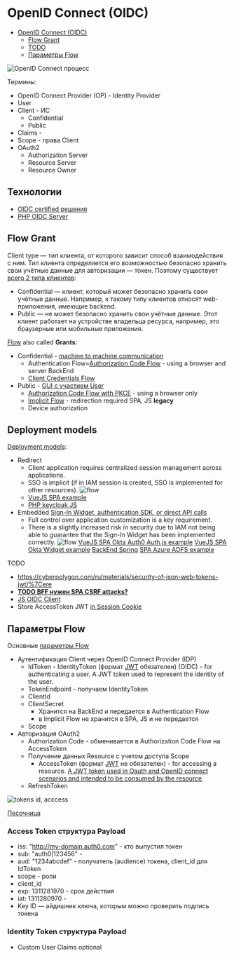 # OpenID Connect (OIDC)

- [OpenID Connect (OIDC)](#openid-connect-oidc)
	- [Flow Grant](#flow-grant)
	- [TODO](#todo)
	- [Параметры Flow](#параметры-flow)

![OpenID Сonnect процесс](https://habrastorage.org/r/w1560/getpro/habr/post_images/c13/afc/ee5/c13afcee5226ddb135df9836d3321b17.png)

Термины:

- OpenID Connect Provider (OP) - Identity Provider
- User 
- Client - ИС
	- Confidential  
	- Public  
- Claims - 
- Scope - права Client
- OAuth2
	- Authorization Server
	- Resource Server
	- Resource Owner

## Технологии

- [OIDC certified решения](https://openid.net/developers/certified/)
- [PHP OIDC Server](https://github.com/bshaffer/oauth2-server-php)

## Flow Grant

Client type — тип клиента, от которого зависит способ взаимодействия с ним. Тип клиента определяется его возможностью безопасно хранить свои учётные данные для авторизации — токен. Поэтому существует [всего 2 типа клиентов](https://habr.com/ru/company/dododev/blog/520046/):

- Confidential — клиент, который может безопасно хранить свои учётные данные. Например, к такому типу клиентов относят web-приложения, имеющие backend.
- Public — не может безопасно хранить свои учётные данные. Этот клиент работает на устройстве владельца ресурса, например, это браузерные или мобильные приложения.

[Flow](https://habr.com/ru/company/nixys/blog/566910/) also called __Grants__:

- Confidential - [machine to machine communication](https://docs.duendesoftware.com/identityserver/v6/overview/terminology/#machine-to-machine-communication)
	- Authentication Flow=[Authorization Code Flow](url) - using a browser and server BackEnd
	- [Client Credentials Flow](https://habr.com/ru/company/dododev/blog/520046/)
	<!-- ![scheme](https://habrastorage.org/r/w1560/getpro/habr/post_images/110/fe3/d4a/110fe3d4a29efd1af72da67ab06515ba.png) -->
- Public - [GUI с участием User](https://docs.duendesoftware.com/identityserver/v6/overview/terminology/#interactive-applications)
	- [Authorization Code Flow with PKCE](https://auth0.com/docs/get-started/authentication-and-authorization-flow/authorization-code-flow-with-proof-key-for-code-exchange-pkce) - using a browser only		
	- [Implicit Flow](https://learn.microsoft.com/en-us/windows-server/identity/ad-fs/overview/ad-fs-openid-connect-oauth-flows-scenarios) - redirection required SPA, JS __legacy__		
	- Device authorization

## Deployment models

[Deployment models](https://developer.okta.com/docs/concepts/redirect-vs-embedded/):

- Redirect
	- Client application requires centralized session management across applications.
	- SSO is implicit (if in IAM session is created, SSO is implemented for other resources).
	![flow](https://developer.okta.com/img/auth/OktaHosted.png)
	- [VueJS SPA example](https://developer.okta.com/docs/guides/sign-into-spa-redirect/vue/main/)
	- [PHP keycloak JS](https://github.com/des1roer/sso-keycloak-php)
- Embedded [Sign-In Widget, authentication SDK, or direct API calls](https://developer.okta.com/docs/guides/sign-in-overview/main/#choose-your-auth)
	- Full control over application customization is a key requirement.
	- There is a slightly increased risk in security due to IAM not being able to guarantee that the Sign-In Widget has been implemented correctly.
	![flow](https://developer.okta.com/img/auth/CustomerHosted.png)
	[VueJS SPA Okta Auth0 Auth.js example](https://developer.okta.com/docs/guides/sign-in-to-spa-authjs/vue/main/)
	[VueJS SPA Okta Widget example](https://developer.okta.com/docs/guides/sign-in-to-spa-embedded-widget/vue/main/)
		[BackEnd Spring](https://developer.okta.com/blog/2021/10/04/spring-boot-spa)
	[SPA Azure ADFS example](https://learn.microsoft.com/en-us/azure/active-directory/develop/single-page-app-quickstart)

TODO
- https://cyberpolygon.com/ru/materials/security-of-json-web-tokens-jwt/%7Cere
- [__TODO BFF нужен SPA CSRF attacks?__](https://docs.duendesoftware.com/identityserver/v5/bff/overview/)
- [JS OIDC Client](https://github.com/IdentityModel/oidc-client-js/wiki)
- Store AccessToken JWT [in Session Cookie](https://jcbaey.com/authentication-in-spa-reactjs-and-vuejs-the-right-way/)
  
## Параметры Flow

Основные [параметры Flow](https://identityserver4.readthedocs.io/en/latest/quickstarts/1_client_credentials.html)

- Аутентификация Client через OpenID Connect Provider (IDP)
	- IdToken - IdentityToken (формат [JWT](../jwt.md) обязателен) (OIDC) - for authenticating a user. A JWT token used to represent the identity of the user.
	- TokenEndpoint - получаем IdentityToken
	- ClientId
	- ClientSecret
		- Хранится на BackEnd и передается в Authentication Flow
		- в Implicit Flow не хранится в SPA, JS и не передается
	- Scope
- Авторизация OAuth2
	- Authorization Code - обменивается в Authorization Code Flow на AccessToken
	- Получение данных Resource с учетом доступа Scope
		- AccessToken (формат [JWT](../jwt.md) не обязателен) - for accessing a resource. [A JWT token used in Oauth and OpenID connect scenarios and intended to be consumed by the resource](https://auth0.com/blog/id-token-access-token-what-is-the-difference/).
	- RefreshToken

![tokens id, acccess](https://images.ctfassets.net/23aumh6u8s0i/2y2MCTq87UqQ1uzCJsl4M/c6f127f738f0d13017ff47544958d880/id-token-vs-access-token.jpg)

[Песочница](https://openidconnect.net/)

### Access Token структура Payload

- iss: "http://my-domain.auth0.com" - кто выпустил токен
- sub: "auth0|123456" - 
- aud: "1234abcdef" - получатель (audience) токена, client_id для IdToken
- scope - роли 
- client_id
- exp: 1311281970	- срок действия
- iat: 1311280970 - 
- Key ID — айдишник ключа, которым можно проверить подпись токена

### Identity Token структура Payload

- Custom User Claims optional
